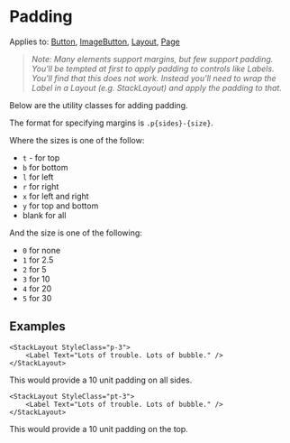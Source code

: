 # Padding

Applies to: [Button](https://docs.microsoft.com/en-us/xamarin/xamarin-forms/user-interface/button), [ImageButton](https://docs.microsoft.com/en-us/xamarin/xamarin-forms/user-interface/imagebutton), [Layout](https://docs.microsoft.com/en-us/xamarin/xamarin-forms/user-interface/layouts/), [Page](https://docs.microsoft.com/en-us/xamarin/xamarin-forms/user-interface/layouts/)

> _Note: Many elements support margins, but few support padding. You'll be tempted at first to apply padding to controls like Labels. You'll find that this does not work. Instead you'll need to wrap the Label in a Layout \(e.g. StackLayout\) and apply the padding to that._

Below are the utility classes for adding padding.

The format for specifying margins is `.p{sides}-{size}`.

Where the sizes is one of the follow:

* `t` - for top
* `b` for bottom
* `l` for left
* `r` for right
* `x` for left and right
* `y` for top and bottom
* blank for all

And the size is one of the following:

* `0` for none
* `1` for 2.5
* `2` for 5
* `3` for 10
* `4` for 20
* `5` for 30

## Examples

```text
<StackLayout StyleClass="p-3">
    <Label Text="Lots of trouble. Lots of bubble." />
</StackLayout>
```

This would provide a 10 unit padding on all sides.

```text
<StackLayout StyleClass="pt-3">
    <Label Text="Lots of trouble. Lots of bubble." />
</StackLayout>
```

This would provide a 10 unit padding on the top.

